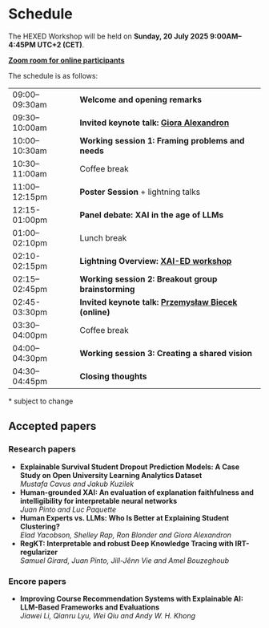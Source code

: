 # Schedule

The HEXED Workshop will be held on **Sunday, 20 July 2025 9:00AM–4:45PM UTC+2 (CET)**. 

**<a href="https://epfl.zoom.us/j/67482001281" target="_blank">Zoom room for online participants</a>**

<!--
- <a href="https://tinyurl.com/hexed2024" target="_blank">Resources working doc</a>
-->

The schedule is as follows:

|                 |                                                                    |
| --------------- | ------------------------------------------------------------------ |
| 09:00–09:30am   | **Welcome and opening remarks**                                    |
| 09:30–10:00am   | **Invited keynote talk: [Giora Alexandron](https://www.weizmann.ac.il/ScienceTeaching/Alexandron/bio)**                                           |
| 10:00–10:30am   | **Working session 1: Framing problems and needs**                  |
| 10:30–11:00am   | Coffee break                                                       |
| 11:00–12:15pm   | **Poster Session** + lightning talks                               |
| 12:15-01:00pm   | **Panel debate: XAI in the age of LLMs**                           |
| 01:00–02:10pm   | Lunch break                                                        |
| 02:10-02:15pm   | **Lightning Overview: [XAI-ED workshop](https://www.xai-ed.net/)** |
| 02:15–02:45pm   | **Working session 2: Breakout group brainstorming**                |
| 02:45-03:30pm   | **Invited keynote talk: [Przemysław Biecek](https://www.mi2.ai/the-team.html#przemys%C5%82aw-biecek) (online)**                                  |
| 03:30–04:00pm   | Coffee break                                                       |
| 04:00–04:30pm   | **Working session 3: Creating a shared vision**                    |
| 04:30–04:45pm   | **Closing thoughts**                                               |

\* subject to change


## Accepted papers

<!--The official joint proceedings (with the [L3MNGET Workshop](https://sites.google.com/view/llmworkshopedm/home)) can be found at [CEUR-WS here](https://ceur-ws.org/Vol-3840/).-->


### Research papers

- **Explainable Survival Student Dropout Prediction Models: A Case Study on Open University Learning Analytics Dataset** <!--[<a href="https://ceur-ws.org/Vol-3840/HEXED24_paper1.pdf" target="_blank">paper @ CEUR-WS</a>]-->\
*Mustafa Cavus and Jakub Kuzilek*
- **Human-grounded XAI: An evaluation of explanation faithfulness and intelligibility for interpretable neural networks** <!--[<a href="https://ceur-ws.org/Vol-3840/HEXED24_paper2.pdf" target="_blank">paper @ CEUR-WS</a>]-->\
*Juan Pinto and Luc Paquette*
- **Human Experts vs. LLMs: Who Is Better at Explaining Student Clustering?** <!--[<a href="https://ceur-ws.org/Vol-3840/HEXED24_paper3.pdf" target="_blank">paper @ CEUR-WS</a>]-->\
*Elad Yacobson, Shelley Rap, Ron Blonder and Giora Alexandron*
- **RegKT: Interpretable and robust Deep Knowledge Tracing with IRT-regularizer** <!--[<a href="https://ceur-ws.org/Vol-3840/HEXED24_paper3.pdf" target="_blank">paper @ CEUR-WS</a>]-->\
*Samuel Girard, Juan Pinto, Jill-Jênn Vie and Amel Bouzeghoub*

### Encore papers

- **Improving Course Recommendation Systems with Explainable AI: LLM-Based Frameworks and Evaluations** <!--[<a href="https://educationaldatamining.org/edm2024/proceedings/2024.EDM-posters.69/index.html" target="_blank">paper @ EDM proceedings</a>]-->\
*Jiawei Li, Qianru Lyu, Wei Qiu and Andy W. H. Khong*


<!-- - **How Ready Are Generative Pre-trained Large Language Models for Explaining Bengali Grammatical Errors?** [<a href="https://educationaldatamining.org/edm2024/proceedings/2024.EDM-posters.70/index.html" target="_blank">paper @ EDM proceedings</a>]\
*Subhankar Maity, Aniket Deroy and Sudeshna Sarkar*
- **Easing the Prediction of Student Dropout for everyone by integrating AutoML and Explainable Artificial Intelligence** [<a href="https://educationaldatamining.org/edm2024/proceedings/2024.EDM-posters.98/index.html" target="_blank">paper @ EDM proceedings</a>]\
*Pamela Buñay-Guisñan, Juan Alfonso Lara, Alberto Cano, Rebeca Cerezo and Cristóbal Romero*
- **Evaluating the Explainers: Black-Box Explainable Machine Learning for Student Success Prediction in MOOCs** [<a href="https://educationaldatamining.org/edm2022/proceedings/2022.EDM-long-papers.9/" target="_blank">paper @ EDM proceedings</a>]\
*Vinitra Swamy, Bahar Radmehr, Natasa Krco, Mirko Marras and Tanja Käser*-->
